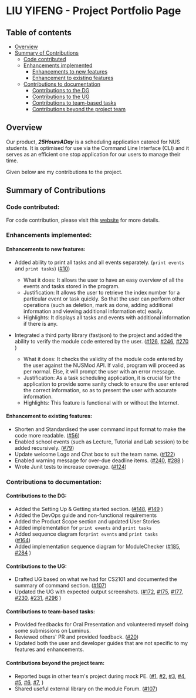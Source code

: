 # LIU YIFENG - Project Portfolio Page

## Table of contents
* [Overview](#overview)
* [Summary of Contributions](#summary-of-contributions)
  * [Code contributed](#code-contributed)
  * [Enhancements implemented](#enhancements-implemented)
    * [Enhancements to new features](#enhancements-to-new-features)
    * [Enhancement to existing features](#enhancement-to-existing-features)
  * [Contributions to documentation](#contributions-to-documentation)
    * [Contributions to the DG](#contributions-to-the-dg)
    * [Contributions to the UG](#contributions-to-the-ug)
    * [Contributions to team-based tasks](#contributions-to-team-based-tasks)
    * [Contributions beyond the project team](#contributions-beyond-the-project-team)
## Overview
Our product, **_25HoursADay_** is a scheduling application catered for NUS students. 
It is optimised for use via the Command Line Interface (CLI) and it serves as an efficient one stop application for our users to manage their time. 

Given below are my contributions to the project.

## Summary of Contributions
### Code contributed:
For code contribution, please visit this [website](https://nus-cs2113-ay2021s1.github.io/tp-dashboard/#breakdown=true&search=liu-yifeng-1&sort=groupTitle&sortWithin=title&since=2020-09-27&timeframe=commit&mergegroup=&groupSelect=groupByRepos&checkedFileTypes=docs~functional-code~test-code~other&tabOpen=true&tabType=authorship&tabAuthor=LIU-YiFeng-1&tabRepo=AY2021S1-CS2113T-T12-2%2Ftp%5Bmaster%5D&authorshipIsMergeGroup=false&authorshipFileTypes=docs~functional-code~test-code~other) 
for more details.

### Enhancements implemented:
#### Enhancements to new features:
* Added ability to print all tasks and all events separately. (`print events` and `print tasks`)
 ([\#10](https://github.com/AY2021S1-CS2113T-T12-2/tp/pull/10))
  * What it does: It allows the user to have an easy overview of all the events and tasks stored in the program.
  * Justification: It allows the user to retrieve the index number for a particular event or task quickly. So that the user can 
                    perform other operations (such as deletion, mark as done, adding additional information and viewing additional information etc) easily.
  * Highlights: It displays all tasks and events with additional information if there is any.
  
 * Integrated a third party library (fastjson) to the project and added the ability to verify the module code entered by the user.
  ([\#126](https://github.com/AY2021S1-CS2113T-T12-2/tp/pull/126),
  [\#246](https://github.com/AY2021S1-CS2113T-T12-2/tp/pull/246),
  [\#270](https://github.com/AY2021S1-CS2113T-T12-2/tp/pull/270)
  )
   * What it does: It checks the validity of the module code entered by the user against the NUSMod API.
   If valid, program will proceed as per normal. Else, it will prompt the user with an error message.
   * Justification: As a task scheduling application, it is crucial for the application to provide some sanity check to ensure the 
   user entered the correct information, so as to present the user with accurate information.
   * Highlights: This feature is functional with or without the Internet.
  
#### Enhancement to existing features:
* Shorten and Standardised the user command input format to make the code more readable.
  ([\#56](https://github.com/AY2021S1-CS2113T-T12-2/tp/pull/56))
* Enabled school events (such as Lecture, Tutorial and Lab session) to be added recursively.
  ([\#79](https://github.com/AY2021S1-CS2113T-T12-2/tp/pull/79))
* Update welcome Logo and Chat box to suit the team name.
  ([\#122](https://github.com/AY2021S1-CS2113T-T12-2/tp/pull/122))
* Enabled warning message for over-due deadline items.
  ([\#240](https://github.com/AY2021S1-CS2113T-T12-2/tp/pull/240),
  [\#288](https://github.com/AY2021S1-CS2113T-T12-2/tp/pull/288)
  )
* Wrote Junit tests to increase coverage.
  ([\#124](https://github.com/AY2021S1-CS2113T-T12-2/tp/pull/124))
  
### Contributions to documentation:

#### Contributions to the DG:
* Added the Setting Up & Getting started section.
  ([\#148](https://github.com/AY2021S1-CS2113T-T12-2/tp/pull/148),
  [\#149](https://github.com/AY2021S1-CS2113T-T12-2/tp/pull/149)
)
* Added the DevOps guide and non-functional requirements
* Added the Product Scope section and updated User Stories
* Added implementation for `print events` and `print tasks`
* Added sequence diagram for`print events` and `print tasks`  
  ([\#164](https://github.com/AY2021S1-CS2113T-T12-2/tp/pull/149))
* Added implementation sequence diagram for ModuleChecker
  ([\#185](https://github.com/AY2021S1-CS2113T-T12-2/tp/pull/185),
  [\#284](https://github.com/AY2021S1-CS2113T-T12-2/tp/pull/284)
  )

#### Contributions to the UG:
* Drafted UG based on what we had for CS2101 and documented the summary of command section.
  ([\#107](https://github.com/AY2021S1-CS2113T-T12-2/tp/pull/107))
* Updated the UG with expected output screenshots.
  ([\#172](https://github.com/AY2021S1-CS2113T-T12-2/tp/pull/172),
  [\#175](https://github.com/AY2021S1-CS2113T-T12-2/tp/pull/175),
  [\#177](https://github.com/AY2021S1-CS2113T-T12-2/tp/pull/177),
  [\#230](https://github.com/AY2021S1-CS2113T-T12-2/tp/pull/231),
  [\#231](https://github.com/AY2021S1-CS2113T-T12-2/tp/pull/231),
  [\#296](https://github.com/AY2021S1-CS2113T-T12-2/tp/pull/296)
  )

#### Contributions to team-based tasks:
* Provided feedbacks for Oral Presentation and volunteered myself doing some submissions on Luminus.
* Reviewed others' PR and provided feedback.
  ([\#20](https://github.com/AY2021S1-CS2113T-T12-2/tp/pull/20))
* Updated both the user and developer guides that are not specific to my features and enhancements.

#### Contributions beyond the project team:
* Reported bugs in other team's project during mock PE.
  ([\#1](https://github.com/LIU-YiFeng-1/ped/issues/1),
  [\#2](https://github.com/LIU-YiFeng-1/ped/issues/2),
  [\#3](https://github.com/LIU-YiFeng-1/ped/issues/3),
  [\#4](https://github.com/LIU-YiFeng-1/ped/issues/4),
  [\#5](https://github.com/LIU-YiFeng-1/ped/issues/5),
  [\#6](https://github.com/LIU-YiFeng-1/ped/issues/6),
  [\#7](https://github.com/LIU-YiFeng-1/ped/issues/7),
  )
* Shared useful external library on the module Forum.
([\#107](https://github.com/nus-cs2113-AY2021S1/forum/issues/107))
